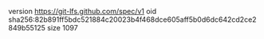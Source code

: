 version https://git-lfs.github.com/spec/v1
oid sha256:82b891ff5bdc521884c20023b4f468dce605aff5b0d6dc642cd2ce2849b55125
size 1097

